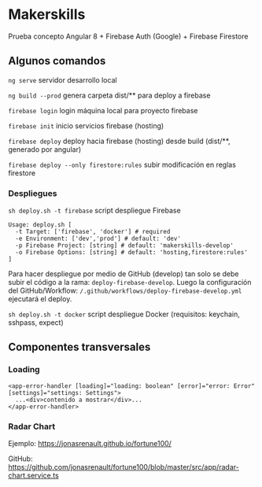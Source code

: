 # Makerskills

Prueba concepto Angular 8 + Firebase Auth (Google) + Firebase Firestore

## Algunos comandos

`ng serve` servidor desarrollo local

`ng build --prod` genera carpeta dist/** para deploy a firebase

`firebase login` login máquina local para proyecto firebase

`firebase init` inicio servicios firebase (hosting)

`firebase deploy` deploy hacia firebase (hosting) desde build (dist/**, generado por angular)

`firebase deploy --only firestore:rules` subir modificación en reglas firestore

### Despliegues

`sh deploy.sh -t firebase` script despliegue Firebase

```
Usage: deploy.sh [
  -t Target: ['firebase', 'docker'] # required
  -e Environment: ['dev','prod'] # default: 'dev'
  -p Firebase Project: [string] # default: 'makerskills-develop'
  -o Firebase Options: [string] # default: 'hosting,firestore:rules'
]
```

Para hacer despliegue por medio de GitHub (develop) tan solo se debe subir el código a la rama: `deploy-firebase-develop`. Luego la configuración del GitHub/Workflow: `/.github/workflows/deploy-firebase-develop.yml` ejecutará el deploy.

`sh deploy.sh -t docker` script despliegue Docker (requisitos: keychain, sshpass, expect)

## Componentes transversales
### Loading

```
<app-error-handler [loading]="loading: boolean" [error]="error: Error" [settings]="settings: Settings">
  ...<div>contenido a mostrar</div>...
</app-error-handler>
```

### Radar Chart

Ejemplo: https://jonasrenault.github.io/fortune100/

GitHub: https://github.com/jonasrenault/fortune100/blob/master/src/app/radar-chart.service.ts
